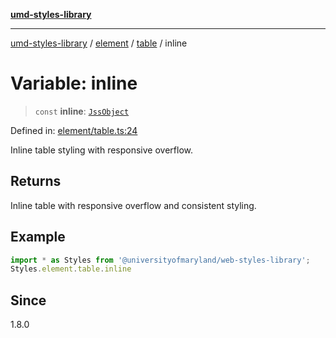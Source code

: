 [**umd-styles-library**](../../../../README.md)

***

[umd-styles-library](../../../../modules.md) / [element](../../../README.md) / [table](../README.md) / inline

# Variable: inline

> `const` **inline**: [`JssObject`](../../../../utilities/namespaces/transform/type-aliases/JssObject.md)

Defined in: [element/table.ts:24](https://github.com/UMD-Digital/design-system/blob/2d95010ba8e3e1595ebab66599330577b600c5fb/packages/styles/source/element/table.ts#L24)

Inline table styling with responsive overflow.

## Returns

Inline table with responsive overflow and consistent styling.

## Example

```typescript
import * as Styles from '@universityofmaryland/web-styles-library';
Styles.element.table.inline
```

## Since

1.8.0

